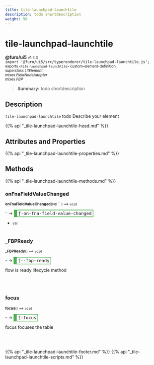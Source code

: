 ```yaml
---
title: tile-launchpad-launchtile
description: todo shortdescription
weight: 50
---
```


# tile-launchpad-launchtile
**@furo/ui5** <small>v1.4.3</small>
<br>`import '@furo/ui5/src/typerenderer/tile-launchpad-launchtile.js';`<small>
<br>exports `<tile-launchpad-launchtile>` custom-element-definition
<br>superclass *LitElement*
<br> mixes *FieldNodeAdapter*
<br> mixes *FBP*</small>

> **Summary:** todo shortdescription

## Description

`tile-launchpad-launchtile`
todo Describe your element

{{% api "_tile-launchpad-launchtile-head.md" %}}

## Attributes and Properties
{{% api "_tile-launchpad-launchtile-properties.md" %}}






## Methods
{{% api "_tile-launchpad-launchtile-methods.md" %}}


### **onFnaFieldValueChanged**
<small>**onFnaFieldValueChanged**(*val* `` ) ⟹ `void`</small>

<small>`` </small> →
<span  style="border-width:2px 2px 2px 10px; border-style: solid;border-color:  rgb(76, 175, 80);font-family:monospace; padding:2px 4px;">ƒ-on-fna-field-value-changed</span>



- <small>val </small>
<br><br>

### **_FBPReady**
<small>**_FBPReady**() ⟹ `void`</small>

<small>`*`</small> →
<span  style="border-width:2px 2px 2px 10px; border-style: solid;border-color:  rgb(76, 175, 80);font-family:monospace; padding:2px 4px;">ƒ--fbp-ready</span>

flow is ready lifecycle method

<br><br>

### **focus**
<small>**focus**() ⟹ `void`</small>

<small>`*`</small> →
<span  style="border-width:2px 2px 2px 10px; border-style: solid;border-color:  rgb(76, 175, 80);font-family:monospace; padding:2px 4px;">ƒ-focus</span>

focus focuses the table

<br><br>




{{% api "_tile-launchpad-launchtile-footer.md" %}}
{{% api "_tile-launchpad-launchtile-scripts.md" %}}
